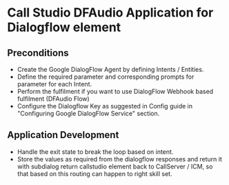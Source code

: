 # Call Studio DFAudio Application for Dialogflow element
## Preconditions
* Create the Google DialogFlow Agent by defining Intents / Entities.
* Define the required parameter and corresponding prompts for parameter for each Intent.
* Perform the fulfilment if you want to use DialogFlow Webhook based fulfilment (DFAudio Flow)
* Configure the Dialogflow Key as suggested in Config guide in "Configuring Google DialogFlow Service" section.

## Application Development
* Handle the exit state to break the loop based on intent.
* Store the values as required from the dialogflow responses and return it with subdialog return callstudio element back to CallServer / ICM, so that based on this routing can happen to right skill set.
